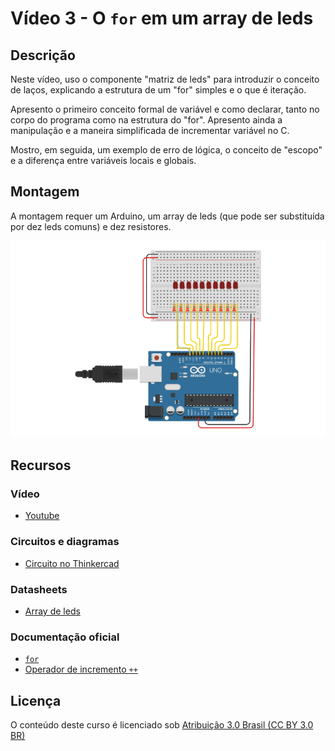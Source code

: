 # Vídeo 3 - O `for` em um array de leds

## Descrição

  Neste vídeo, uso o componente "matriz de leds" para introduzir o conceito de laços, explicando a estrutura de um "for" simples e o que é iteração.

  Apresento o primeiro conceito formal de variável e como declarar, tanto no corpo do programa como na estrutura do "for". Apresento ainda a manipulação e a maneira simplificada de incrementar variável no C.

  Mostro, em seguida, um exemplo de erro de lógica, o conceito de "escopo" e a diferença entre variáveis locais e globais.

## Montagem

A montagem requer um Arduino, um array de leds (que pode ser substituída por dez leds comuns) e dez resistores.

![Montagem do circuito do vídeo 3](imagens/montagem.png)

## Recursos

### Vídeo

* [Youtube](https://www.youtube.com/channel/UCAib0cXITygk7oFaeo3beUQ)

### Circuitos e diagramas

* [Circuito no Thinkercad](https://www.tinkercad.com/things/alvZfQkhvFZ)

### Datasheets

* [Array de leds](../datasheets/led-matrix.pdf)

### Documentação oficial

* [`for`](https://www.arduino.cc/reference/pt/language/structure/control-structure/for/)
* [Operador de incremento `++`](https://www.arduino.cc/reference/pt/language/structure/compound-operators/increment/)

## Licença

O conteúdo deste curso é licenciado sob [Atribuição 3.0 Brasil (CC BY 3.0 BR)](https://creativecommons.org/licenses/by/3.0/br)